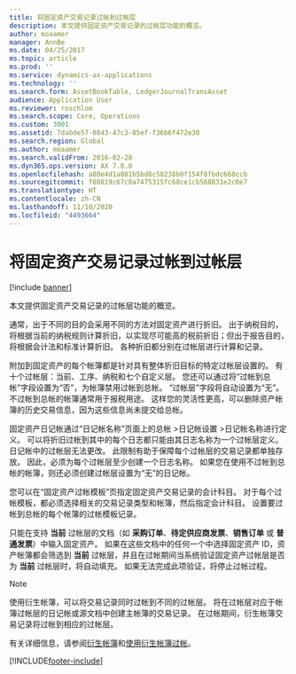 ```yaml
---
title: 将固定资产交易记录过帐到过帐层
description: 本文提供固定资产交易记录的过帐层功能的概览。
author: moaamer
manager: AnnBe
ms.date: 04/25/2017
ms.topic: article
ms.prod: ''
ms.service: dynamics-ax-applications
ms.technology: ''
ms.search.form: AssetBookTable, LedgerJournalTransAsset
audience: Application User
ms.reviewer: roschlom
ms.search.scope: Core, Operations
ms.custom: 3001
ms.assetid: 7dabde57-0843-47c3-85ef-f36b6f472e30
ms.search.region: Global
ms.author: moaamer
ms.search.validFrom: 2016-02-28
ms.dyn365.ops.version: AX 7.0.0
ms.openlocfilehash: a80e4d1a081b5bd8c58238b0f154f8fbdc660ccb
ms.sourcegitcommit: f80819c67c0a7475315fc68ce1cb568831e2c0e7
ms.translationtype: HT
ms.contentlocale: zh-CN
ms.lasthandoff: 11/10/2020
ms.locfileid: "4493664"
---
```

# <a name="post-fixed-asset-transactions-to-posting-layers"></a>将固定资产交易记录过帐到过帐层

[!include [banner](../includes/banner.md)]

本文提供固定资产交易记录的过帐层功能的概览。

通常，出于不同的目的会采用不同的方法对固定资产进行折旧。 出于纳税目的，将根据当前的纳税规则计算折旧，以实现尽可能高的税前折旧；但出于报告目的，将根据会计法和标准计算折旧。 各种折旧都分别在过帐层进行计算和记录。

附加到固定资产的每个帐簿都是针对具有整体折旧目标的特定过帐层设置的。 有十个过帐层：当前、工序、纳税和七个自定义层。 您还可以通过将“过帐到总帐”字段设置为“否”，为帐簿禁用过帐到总帐。 “过帐层”字段将自动设置为“无”。 不过帐到总帐的帐簿通常用于报税用途。 这样您的灵活性更高，可以删除资产帐簿的历史交易信息，因为这些信息尚未提交给总帐。

固定资产日记帐通过“日记帐名称”页面上的总帐 >日记帐设置 >日记帐名称进行定义。 可以将折旧过帐到其中的每个日志都只能由其日志名称为一个过帐层定义。 日记帐中的过帐层无法更改。 此限制有助于保障每个过帐层的交易记录都单独存放。 因此，必须为每个过帐层至少创建一个日志名称。 如果您在使用不过帐到总帐的帐簿，则还必须创建过帐层设置为“无”的日记帐。

您可以在“固定资产过帐模板”页指定固定资产交易记录的会计科目。 对于每个过帐模板，都必须选择相关的交易记录类型和帐簿，然后指定会计科目。 设置要过帐到总帐的每个帐簿的过帐模板记录。

只能在支持 **当前** 过帐层的文档（如 **采购订单**、**待定供应商发票**、**销售订单** 或 **普通发票**）中输入固定资产。 如果在这些文档中的任何一个中选择固定资产 ID，资产帐簿都会筛选到 **当前** 过帐层，并且在过帐期间当系统验证固定资产过帐层是否为 **当前** 过帐层时，将自动填充。 如果无法完成此项验证，将停止过帐过程。 

> [!NOTE] 
> 使用衍生帐簿，可以将交易记录同时过帐到不同的过帐层。 将在过帐层对应于帐簿过帐层的日记帐或源文档中创建主帐簿的交易记录。 在过帐期间，衍生帐簿交易记录将过帐到相应的过帐层。 


有关详细信息，请参阅[衍生帐簿](derived-books.md)和[使用衍生帐簿过帐](post-derived-value-models.md)。





[!INCLUDE[footer-include](../../includes/footer-banner.md)]